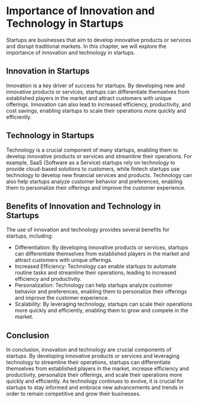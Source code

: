 Importance of Innovation and Technology in Startups
==================================================================================

Startups are businesses that aim to develop innovative products or services and disrupt traditional markets. In this chapter, we will explore the importance of innovation and technology in startups.

Innovation in Startups
----------------------

Innovation is a key driver of success for startups. By developing new and innovative products or services, startups can differentiate themselves from established players in the market and attract customers with unique offerings. Innovation can also lead to increased efficiency, productivity, and cost savings, enabling startups to scale their operations more quickly and efficiently.

Technology in Startups
----------------------

Technology is a crucial component of many startups, enabling them to develop innovative products or services and streamline their operations. For example, SaaS (Software as a Service) startups rely on technology to provide cloud-based solutions to customers, while fintech startups use technology to develop new financial services and products. Technology can also help startups analyze customer behavior and preferences, enabling them to personalize their offerings and improve the customer experience.

Benefits of Innovation and Technology in Startups
-------------------------------------------------

The use of innovation and technology provides several benefits for startups, including:

* Differentiation: By developing innovative products or services, startups can differentiate themselves from established players in the market and attract customers with unique offerings.
* Increased Efficiency: Technology can enable startups to automate routine tasks and streamline their operations, leading to increased efficiency and productivity.
* Personalization: Technology can help startups analyze customer behavior and preferences, enabling them to personalize their offerings and improve the customer experience.
* Scalability: By leveraging technology, startups can scale their operations more quickly and efficiently, enabling them to grow and compete in the market.

Conclusion
----------

In conclusion, innovation and technology are crucial components of startups. By developing innovative products or services and leveraging technology to streamline their operations, startups can differentiate themselves from established players in the market, increase efficiency and productivity, personalize their offerings, and scale their operations more quickly and efficiently. As technology continues to evolve, it is crucial for startups to stay informed and embrace new advancements and trends in order to remain competitive and grow their businesses.
